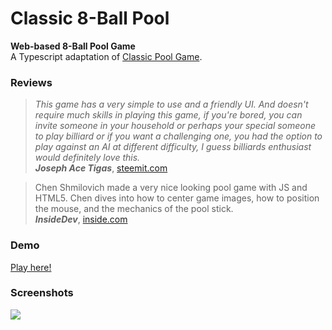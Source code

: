 # Classic 8-Ball Pool

**Web-based 8-Ball Pool Game**  
A Typescript adaptation of [Classic Pool Game](https://github.com/henshmi/Classic-Pool-Game).

### Reviews

> _This game has a very simple to use and a friendly UI. And doesn't require much skills in playing this game, if you're bored, you can invite someone in your household or perhaps your special someone to play billiard or if you want a challenging one, you had the option to play against an AI at different difficulty, I guess billiards enthusiast would definitely love this._  
> **_Joseph Ace Tigas_**, [steemit.com](https://steemit.com/steemhunt/@josephace135/classic-pool-game-an-open-source-web-based-classic-pool-game)  

  
> Chen Shmilovich made a very nice looking pool game with JS and HTML5. Chen dives into how to center game images, how to position the mouse, and the mechanics of the pool stick.  
> **_InsideDev_**, [inside.com](https://inside.com/campaigns/inside-dev-2018-05-12-6391/sections/building-games-with-js-and-html5-39955)


### Demo
[Play here!](https://henshmi.github.io/Classic-8-Ball-Pool/dist/)

### Screenshots
<img src="https://image.ibb.co/b9HT6x/screenshots.jpg"></img>

